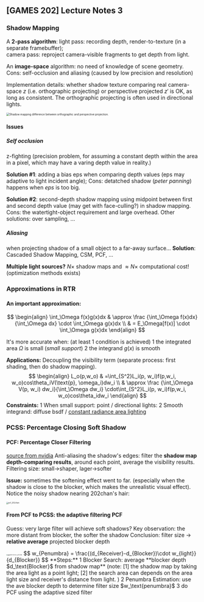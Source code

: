 ## [GAMES 202] Lecture Notes 3

### Shadow Mapping

A **2-pass algorithm**: 
light pass: recording depth, render-to-texture (in a separate framebuffer);  
camera pass: reproject camera-visible fragments to get depth from light.

An **image-space** algorithm: no need of knowledge of scene geometry.
Cons: self-occlusion and aliasing (caused by low precision and resolution)

Implementation details: whether shadow texture comparing real camera-space $z$ (i.e. orthographic projecting) or perspective projected $z'$ is OK, as long as consistent. The orthographic projecting is often used in directional lights.

<img src="https://learnopengl.com/img/advanced-lighting/shadow_mapping_projection.png" alt="Shadow mapping difference between orthographic and perspective projection." style="zoom:50%;" />

#### Issues

##### Self occlusion

z-fighting (precision problem, for assuming a constant depth within the area in a pixel, which may have a varing depth value in reality.)

**Solution #1**: adding a bias $\text{eps}$ when comparing depth values ($\text{eps}$ may adaptive to light incident angle); Cons: detatched shadow (*peter panning*) happens when $eps$ is too big.

**Solution #2**: second-depth shadow mapping using midpoint between first and second depth value (may get with face-culling?) in shadow mapping. Cons: the watertight-object requirement and large overhead.
Other solutions: over sampling,  ...

##### Aliasing

when projecting shadow of a small object to a far-away surface...
**Solution**: Cascaded Shadow Mapping, CSM, PCF, ...

**Multiple light sources?** $N \times$ shadow maps and $\approx N \times$ computational cost! (optimization methods exists)

### Approximations in RTR

#### **An important approximation**:

$$
\begin{align}
\int_\Omega f(x)g(x)dx & \approx \frac {\int_\Omega f(x)dx}{\int_\Omega dx} \cdot \int_\Omega g(x)dx \\
& = E_\Omega[f(x)] \cdot \int_\Omega g(x)dx 
\end{align}
$$

It's more accurate when: (at least 1 condition is achieved)
1 the integrated area $\Omega$ is small (*small support*)
2 the integrand $g(x)$ is smooth

**Applications:**
Decoupling the visibility term (separate process: first shading, then do shadow mapping).
$$
\begin{align}
L_o(p,w_o) & =\int_{S^2}L_i(p, w_i)f(p,w_i, w_o)cos\theta_iV(\text{p}, \omega_i)dw_i \\
& \approx \frac {\int_\Omega V(p, w_i) dw_i}{\int_\Omega dw_i} \cdot\int_{S^2}L_i(p, w_i)f(p,w_i, w_o)cos\theta_idw_i
\end{align}
$$
**Constraints:**
1 When small support: point / directional lights:
2 Smooth integrand: diffuse bsdf / <u>constant radiance area lighting</u>

### PCSS: Percentage Closing Soft Shadow

#### PCF: Percentage Closer Filtering

[source from nvidia](http://download.nvidia.com/developer/presentations/2005/SIGGRAPH/Percentage_Closer_Soft_Shadows.pdf)
Anti-aliasing the shadow's edges: filter the **shadow map depth-comparing results**, around each point, average the visibility results.
Filtering size: small->shaper, lager->softer

**Issue:** 
sometimes the softening effect went to far. (especially when the shadow is close to the blocker, which makes the unrealistic visual effect).
Notice the noisy shadow nearing 202chan's hair:

<img src="https://cutesail.com/wp-content/uploads/2021/04/pcf_202chan.png" alt="pcf_202chan" style="zoom:33%;" />

#### From PCF to PCSS: the adaptive filtering PCF

Guess: very large filter will achieve soft shadows?
Key observation: the more distant from blocker, the softer the shadow
Conclusion: filter size -> **relative average** projected blocker depth

<img src="https://cutesail.com/wp-content/uploads/2021/03/pcss.png" alt="截屏2021-03-24 下午11.57.36" style="zoom: 20%;" />
$$
w_{Penumbra} = \frac{(d_{Receiver}-d_{Blocker})\cdot w_{light}}{d_{Blocker}}
$$
**Steps:**
1 Blocker Search: average **blocker depth $d_\text{Blocker}$ from shadow map** (note: [1] the shadow map by taking the area light as a point light; [2] the search area can depends on the area light size and receiver's distance from light. )
2 Penumbra Estimation: use the ave blocker depth to determine filter size $w_\text{penumbra}$
3 do PCF using the adaptive sized filter

